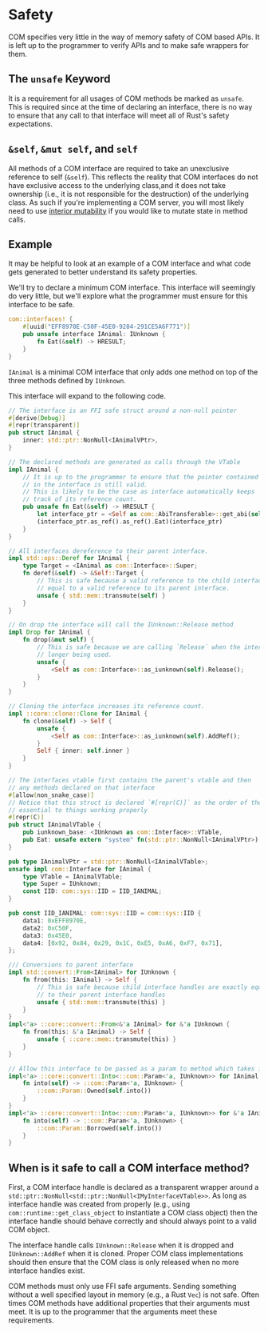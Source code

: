 # Safety

COM specifies very little in the way of memory safety of COM based APIs. It is left up to the programmer to verify APIs and to make safe wrappers for them.

## The `unsafe` Keyword

It is a requirement for all usages of COM methods be marked as `unsafe`. This is required since at the time of declaring an interface, there is no way to ensure that any call to that interface will meet all of Rust's safety expectations.

## `&self`, `&mut self`, and `self`

All methods of a COM interface are required to take an unexclusive reference to self (`&self`). This reflects the reality that COM interfaces do not have exclusive access to the underlying class,and it does not take ownership (i.e., it is not responsible for the destruction) of the underlying class. As such if you're implementing a COM server, you will most likely need to use [interior mutability](https://doc.rust-lang.org/book/ch15-05-interior-mutability.html) if you would like to mutate state in method calls.

## Example

It may be helpful to look at an example of a COM interface and what code gets generated to better understand its safety properties.

We'll try to declare a minimum COM interface. This interface will seemingly do very little, but we'll explore what the programmer must ensure for this interface to be safe.

```rust
com::interfaces! {
    #[uuid("EFF8970E-C50F-45E0-9284-291CE5A6F771")]
    pub unsafe interface IAnimal: IUnknown {
        fn Eat(&self) -> HRESULT;
    }
}
```

`IAnimal` is a minimal COM interface that only adds one method on top of the three methods defined by `IUnknown`.

This interface will expand to the following code.

```rust
// The interface is an FFI safe struct around a non-null pointer
#[derive(Debug)]
#[repr(transparent)]
pub struct IAnimal {
    inner: std::ptr::NonNull<IAnimalVPtr>,
}

// The declared methods are generated as calls through the VTable
impl IAnimal {
    // It is up to the programmer to ensure that the pointer contained
    // in the interface is still valid.
    // This is likely to be the case as interface automatically keeps
    // track of its reference count.
    pub unsafe fn Eat(&self) -> HRESULT {
        let interface_ptr = <Self as com::AbiTransferable>::get_abi(self);
        (interface_ptr.as_ref().as_ref().Eat)(interface_ptr)
    }
}

// All interfaces dereference to their parent interface.
impl std::ops::Deref for IAnimal {
    type Target = <IAnimal as com::Interface>::Super;
    fn deref(&self) -> &Self::Target {
        // This is safe because a valid reference to the child interface is exactly
        // equal to a valid reference to its parent interface.
        unsafe { std::mem::transmute(self) }
    }
}

// On drop the interface will call the IUnknown::Release method
impl Drop for IAnimal {
    fn drop(&mut self) {
        // This is safe because we are calling `Release` when the interface handle is no
        // longer being used.
        unsafe {
            <Self as com::Interface>::as_iunknown(self).Release();
        }
    }
}

// Cloning the interface increases its reference count.
impl ::core::clone::Clone for IAnimal {
    fn clone(&self) -> Self {
        unsafe {
            <Self as com::Interface>::as_iunknown(self).AddRef();
        }
        Self { inner: self.inner }
    }
}

// The interfaces vtable first contains the parent's vtable and then
// any methods declared on that interface
#[allow(non_snake_case)]
// Notice that this struct is declared `#[repr(C)]` as the order of the COM methods is
// essential to things working properly
#[repr(C)]
pub struct IAnimalVTable {
    pub iunknown_base: <IUnknown as com::Interface>::VTable,
    pub Eat: unsafe extern "system" fn(std::ptr::NonNull<IAnimalVPtr>) -> HRESULT,
}

pub type IAnimalVPtr = std::ptr::NonNull<IAnimalVTable>;
unsafe impl com::Interface for IAnimal {
    type VTable = IAnimalVTable;
    type Super = IUnknown;
    const IID: com::sys::IID = IID_IANIMAL;
}

pub const IID_IANIMAL: com::sys::IID = com::sys::IID {
    data1: 0xEFF8970E,
    data2: 0xC50F,
    data3: 0x45E0,
    data4: [0x92, 0x84, 0x29, 0x1C, 0xE5, 0xA6, 0xF7, 0x71],
};

/// Conversions to parent interface
impl std::convert::From<IAnimal> for IUnknown {
    fn from(this: IAnimal) -> Self {
        // This is safe because child interface handles are exactly equivalent in memory
        // to their parent interface handles
        unsafe { std::mem::transmute(this) }
    }
}
impl<'a> ::core::convert::From<&'a IAnimal> for &'a IUnknown {
    fn from(this: &'a IAnimal) -> Self {
        unsafe { ::core::mem::transmute(this) }
    }
}

// Allow this interface to be passed as a param to method which takes its parent
impl<'a> ::core::convert::Into<::com::Param<'a, IUnknown>> for IAnimal {
    fn into(self) -> ::com::Param<'a, IUnknown> {
        ::com::Param::Owned(self.into())
    }
}
impl<'a> ::core::convert::Into<::com::Param<'a, IUnknown>> for &'a IAnimal {
    fn into(self) -> ::com::Param<'a, IUnknown> {
        ::com::Param::Borrowed(self.into())
    }
}
```

## When is it safe to call a COM interface method?

First, a COM interface handle is declared as a transparent wrapper around a `std::ptr::NonNull<std::ptr::NonNull<IMyInterfaceVTable>>`. As long as interface handle was created from properly (e.g., using `com::runtime::get_class_object` to instantiate a COM class object) then the interface handle should behave correctly and should always point to a valid COM object.

The interface handle calls `IUnknown::Release` when it is dropped and `IUnknown::AddRef` when it is cloned. Proper COM class implementations should then ensure that the COM class is only released when no more interface handles exist.

COM methods must only use FFI safe arguments. Sending something without a well specified layout in memory (e.g., a Rust `Vec`) is not safe. Often times COM methods have additional properties that their arguments must meet. It is up to the programmer that the arguments meet these requirements.
